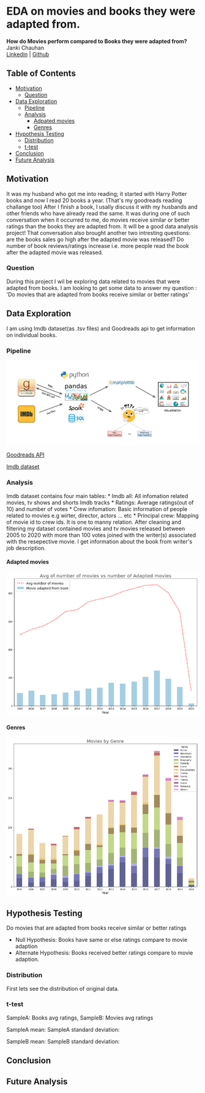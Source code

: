 # EDA on movies and books they were adapted from.
**How do Movies perform compared to Books they were adapted from?**
<br>Janki Chauhan
<br>
[Linkedin](https://www.linkedin.com/in/jankichauhan/) | [Github](https://github.com/jankichauhan)

## Table of Contents

* [Motivation](#motivation)
  * [Question](#question)
* [Data Exploration](#data-exploration)
  * [Pipeline](#pipeline-source)
  * [Analysis](#analysis)
    * [Adpated movies](#movies)
    * [Genres](#genres)
* [Hypothesis Testing](#hypothesis-testing)
  * [Distribution](#distribution)
  * [t-test](#t-test)
* [Conclusion](#conclusion)
* [Future Analysis](#future-analysis)

## Motivation
It was my husband who got me into reading; it started with Harry Potter books and now I read 20 books a year. (That's my goodreads reading challange too) After I finish a book, I usally discuss it with my husbands and other friends who have already read the same. It was during one of such conversation when it occurred to me, do movies receive similar or better ratings than the books they are adapted from. It will be a good data analysis project! That conversation also brought another two intresting questions: are the books sales go high after the adapted movie was released? Do number of book reviews/ratings increase i.e. more people read the book after the adapted movie was released.

### Question
During this project I wil be exploring data related to movies that were adapted from books. I am looking to get some data to answer my question : 'Do movies that are adapted from books receive similar or better ratings'

## Data Exploration
I am using Imdb dataset(as .tsv files) and Goodreads api to get information on individual books.
### Pipeline

![](images/pipeline.png)

[Goodreads API](https://www.goodreads.com/api)

[Imdb dataset](https://www.imdb.com/interfaces/)

### Analysis
Imdb dataset contains four main tables:
    * Imdb all: All infomation related movies, tv shows and shorts Imdb tracks 
    * Ratings: Average ratings(out of 10) and number of votes
    * Crew infomation: Basic information of people related to movies e.g wirter, director, actors ... etc
    * Principal crew: Mapping of movie id to crew ids. It is one to manny relation. 
After cleaning and filtering my dataset contained movies and tv movies released between 2005 to 2020 with more than 100 votes joined with the writer(s) associated with the resepective movie. I get information about the book from writer's job description. 
#### Adapted movies

![](images/total_number_of_movies.png)

#### Genres

![](images/Movie_Count_Genre.png)

## Hypothesis Testing
Do movies that are adapted from books receive similar or better ratings
* Null Hypothesis: Books have same or else ratings compare to movie adaption
* Alternate Hypothesis: Books received better ratings compare to movie adaption.

### Distribution
First lets see the distribution of original data. 

### t-test
SampleA: Books avg ratings, SampleB: Movies avg ratings

SampleA mean:              SampleA standard deviation:

SampleB mean:              SampleB standard deviation:

## Conclusion

## Future Analysis
